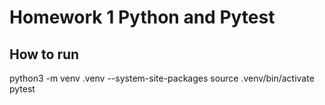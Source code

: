 # Homework 1 Python and Pytest

## How to run
python3 -m venv .venv --system-site-packages
source .venv/bin/activate
pytest
